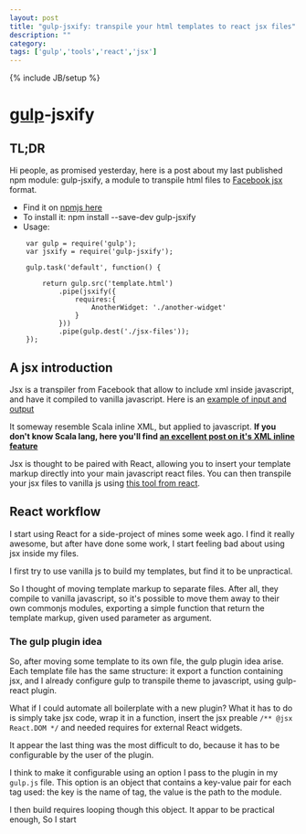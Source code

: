 ```yaml
---
layout: post
title: "gulp-jsxify: transpile your html templates to react jsx files"
description: ""
category: 
tags: ['gulp','tools','react','jsx']
---
```

{% include JB/setup %}


# [gulp](http://gulpjs.com)-jsxify

## TL;DR

Hi people, as promised yesterday, here is a post about my last published npm module: 
gulp-jsxify, a module to transpile html files to [Facebook jsx](http://facebook.github.io/react/docs/jsx-in-depth.html) format.

* Find it on [npmjs here](https://www.npmjs.org/package/gulp-jsxify)
* To install it: npm install --save-dev gulp-jsxify
* Usage: 

```
    var gulp = require('gulp');
    var jsxify = require('gulp-jsxify');

    gulp.task('default', function() {
        
        return gulp.src('template.html')
            .pipe(jsxify({
                requires:{
                    AnotherWidget: './another-widget'
                }
            }))
            .pipe(gulp.dest('./jsx-files'));
    });
```



## A jsx introduction

Jsx is a transpiler from Facebook that allow to include xml inside javascript, and have it compiled
to vanilla javascript. Here is an [example of input and output](http://facebook.github.io/react/jsx-compiler.html)

It someway resemble Scala inline XML, but applied to javascript.
__If you don't know Scala lang, here you'll find [an excellent post on it's XML inline feature](http://www.eishay.com/2009/05/scala-and-xml-part-1.html)__

Jsx is thought to be paired with React, allowing you to insert your template markup directly into your
main javascript react files. You can then transpile your jsx files to vanilla js 
using [this tool from react](http://fb.me/JSXTransformer-0.10.0.js).

## React workflow

I start using React for a side-project of mines some week ago. 
I find it really awesome, but after have done some work, I start feeling
bad about using jsx inside my files.

I first try to use vanilla js to build my templates, but find it to be unpractical.

So I thought of moving template markup to separate files.
After all, they compile to vanilla javascript, so it's possible to move them away to their
own commonjs modules, exporting a simple function that return the template markup,
given used parameter as argument.

### The gulp plugin idea

So, after moving some template to its own file, the gulp plugin idea arise.
Each template file has the same structure: it export a function containing jsx,
and I already configure gulp to transpile theme to javascript, using gulp-react plugin.

What if I could automate all boilerplate with a new plugin? What it has to do
is simply take jsx code, wrap it in a function, insert the jsx preable `/** @jsx React.DOM */`
and needed requires for external React widgets.

It appear the last thing was the most difficult to do, because it has to be 
configurable by the user of the plugin.

I think to make it configurable using an option I pass to the plugin
in my `gulp.js` file. This option is an object that contains a key-value pair 
for each tag used: the key is the name of tag, the value is the path to the module.

I then build requires looping though this object. It appar to be practical  enough,
So I start 

